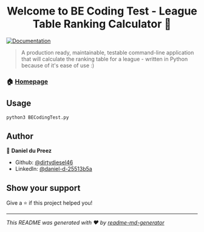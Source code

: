 <h1 align="center">Welcome to BE Coding Test - League Table Ranking Calculator 👋</h1>
<p>
  <a href="https://github.com/dirtydiesel46/BE_Coding_Test#readme" target="_blank">
    <img alt="Documentation" src="https://img.shields.io/badge/documentation-yes-brightgreen.svg" />
  </a>
</p>

> A production ready, maintainable, testable command-line application that will calculate the ranking table for a league - written in Python because of it's ease of use :)

### 🏠 [Homepage](https://github.com/dirtydiesel46/BE_Coding_Test#readme)

## Usage

```sh
python3 BECodingTest.py
```

## Author

👤 **Daniel du Preez**

* Github: [@dirtydiesel46](https://github.com/dirtydiesel46)
* LinkedIn: [@daniel-d-25513b5a](https://linkedin.com/in/daniel-d-25513b5a)

## Show your support

Give a ⭐️ if this project helped you!

***
_This README was generated with ❤️ by [readme-md-generator](https://github.com/kefranabg/readme-md-generator)_